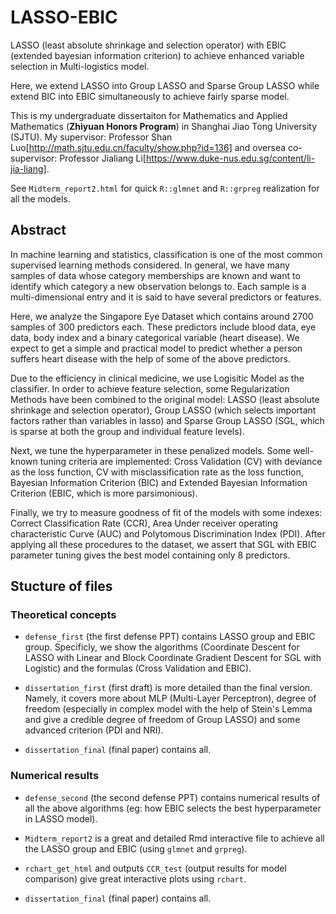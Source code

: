 # LASSO-EBIC
LASSO (least absolute shrinkage and selection operator) with EBIC (extended bayesian information criterion) to achieve enhanced variable selection in Multi-logistics model.

Here, we extend LASSO into Group LASSO and Sparse Group LASSO while extend BIC into EBIC simultaneously to achieve fairly sparse model.

This is my undergraduate dissertaiton for Mathematics and Applied Mathematics (**Zhiyuan Honors Program**) in Shanghai Jiao Tong University (SJTU). My supervisor: Professor Shan Luo[http://math.sjtu.edu.cn/faculty/show.php?id=136] and oversea co-supervisor: Professor Jialiang Li[https://www.duke-nus.edu.sg/content/li-jia-liang].

See `Midterm_report2.html` for quick `R::glmnet` and `R::grpreg` realization for all the models.

## Abstract

In machine learning and statistics, classification is one of the most common supervised learning methods considered. In general, we have many samples of data whose category memberships are known and want to identify which category a new observation belongs to. Each sample is a multi-dimensional entry and it is said to have several predictors or features.

Here, we analyze the Singapore Eye Dataset which contains around 2700 samples of 300 predictors each. These predictors include blood data, eye data, body index and a binary categorical variable (heart disease). We expect to get a simple and practical model to predict whether a person suffers heart disease with the help of some of the above predictors.

Due to the efficiency in clinical medicine, we use Logisitic Model as the classifier. In order to achieve feature selection, some Regularization Methods have been combined to the original model: LASSO (least absolute shrinkage and selection operator), Group LASSO (which selects important factors rather than variables in lasso) and Sparse Group LASSO (SGL, which is sparse at both the group and individual feature levels).

Next, we tune the hyperparameter in these penalized models. Some well-known tuning criteria are implemented: Cross Validation (CV) with deviance as the loss function, CV with misclassification rate as the loss function, Bayesian Information Criterion (BIC) and Extended Bayesian Information Criterion (EBIC, which is more parsimonious).

Finally, we try to measure goodness of fit of the models with some indexes: Correct Classification Rate (CCR), Area Under receiver operating characteristic Curve (AUC) and Polytomous Discrimination Index (PDI).
After applying all these procedures to the dataset, we assert that SGL with EBIC parameter tuning gives the best model containing only 8 predictors.

## Stucture of files

### Theoretical concepts

* `defense_first` (the first defense PPT) contains LASSO group and EBIC group. Specificly, we show the algorithms (Coordinate Descent for LASSO with Linear 
and Block Coordinate Gradient Descent for SGL with Logistic) and the formulas (Cross Validation and EBIC).

* `dissertation_first` (first draft) is more detailed than the final version. Namely, it covers more about MLP (Multi-Layer Perceptron), degree of freedom (especially in complex model 
with the help of Stein's Lemma and give a credible degree of freedom of Group LASSO) and some advanced criterion (PDI and NRI).

* `dissertation_final` (final paper) contains all.

### Numerical results

* `defense_second` (the second defense PPT) contains numerical results of all the above algorithms (eg: how EBIC selects the best hyperparameter in LASSO model).

* `Midterm_report2` is a great and detailed Rmd interactive file to achieve all the LASSO group and EBIC (using `glmnet` and `grpreg`).

* `rchart_get_html` and outputs `CCR_test` (output results for model comparison) give great interactive plots using `rchart`.

* `dissertation_final` (final paper) contains all.
